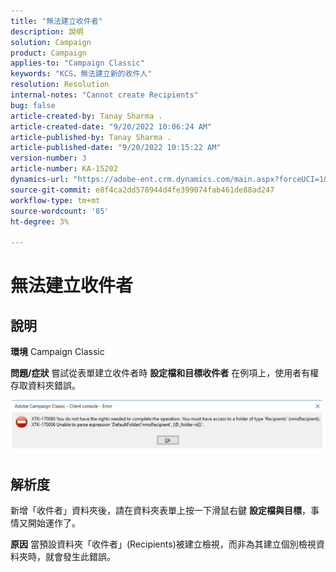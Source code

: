 ```yaml
---
title: "無法建立收件者"
description: 說明
solution: Campaign
product: Campaign
applies-to: "Campaign Classic"
keywords: "KCS，無法建立新的收件人"
resolution: Resolution
internal-notes: "Cannot create Recipients"
bug: false
article-created-by: Tanay Sharma .
article-created-date: "9/20/2022 10:06:24 AM"
article-published-by: Tanay Sharma .
article-published-date: "9/20/2022 10:15:22 AM"
version-number: 3
article-number: KA-15202
dynamics-url: "https://adobe-ent.crm.dynamics.com/main.aspx?forceUCI=1&pagetype=entityrecord&etn=knowledgearticle&id=687448df-cb38-ed11-9db1-002248086735"
source-git-commit: e8f4ca2dd578944d4fe399074fab461de88ad247
workflow-type: tm+mt
source-wordcount: '85'
ht-degree: 3%

---
```


# 無法建立收件者

## 說明

<b>環境</b>
Campaign Classic


<b>問題/症狀</b>
嘗試從表單建立收件者時 <b>設定檔和目標收件者</b> 在例項上，使用者有權存取資料夾錯誤。



![](assets/___f4809700-cd38-ed11-9db1-002248086735___.png)


## 解析度




新增「收件者」資料夾後，請在資料夾表單上按一下滑鼠右鍵 <b>設定檔與目標</b>，事情又開始運作了。


<b>原因</b>
當預設資料夾「收件者」(Recipients)被建立檢視，而非為其建立個別檢視資料夾時，就會發生此錯誤。
